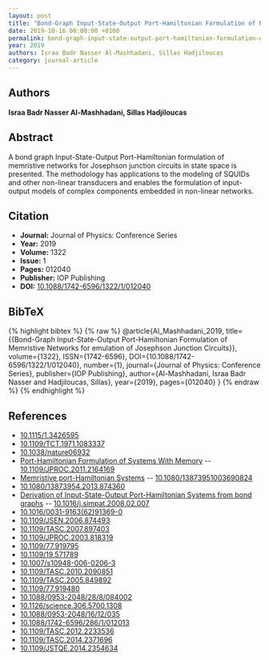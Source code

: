 ```yaml
---
layout: post
title: "Bond-Graph Input-State-Output Port-Hamiltonian Formulation of Memristive Networks for emulation of Josephson Junction Circuits"
date: 2019-10-16 00:00:00 +0100
permalink: bond-graph-input-state-output-port-hamiltonian-formulation-of-memristive-networks-for-emulation-of-josephson-junction-circuits
year: 2019
authors: Israa Badr Nasser Al-Mashhadani, Sillas Hadjiloucas
category: journal-article
---
```

 
## Authors
**Israa Badr Nasser Al-Mashhadani, Sillas Hadjiloucas**
 
## Abstract
A bond graph Input-State-Output Port-Hamiltonian formulation of memristive networks for Josephson junction circuits in state space is presented. The methodology has applications to the modeling of SQUIDs and other non-linear transducers and enables the formulation of input-output models of complex components embedded in non-linear networks.
 
## Citation
- **Journal:** Journal of Physics: Conference Series
- **Year:** 2019
- **Volume:** 1322
- **Issue:** 1
- **Pages:** 012040
- **Publisher:** IOP Publishing
- **DOI:** [10.1088/1742-6596/1322/1/012040](https://doi.org/10.1088/1742-6596/1322/1/012040)
 
## BibTeX
{% highlight bibtex %}
{% raw %}
@article{Al_Mashhadani_2019,
  title={{Bond-Graph Input-State-Output Port-Hamiltonian Formulation of Memristive Networks for emulation of Josephson Junction Circuits}},
  volume={1322},
  ISSN={1742-6596},
  DOI={10.1088/1742-6596/1322/1/012040},
  number={1},
  journal={Journal of Physics: Conference Series},
  publisher={IOP Publishing},
  author={Al-Mashhadani, Israa Badr Nasser and Hadjiloucas, Sillas},
  year={2019},
  pages={012040}
}
{% endraw %}
{% endhighlight %}
 
## References
- [10.1115/1.3426595](https://doi.org/10.1115/1.3426595)
- [10.1109/TCT.1971.1083337](https://doi.org/10.1109/TCT.1971.1083337)
- [10.1038/nature06932](https://doi.org/10.1038/nature06932)
- [Port-Hamiltonian Formulation of Systems With Memory](port-hamiltonian-formulation-of-systems-with-memory) -- [10.1109/JPROC.2011.2164169](https://doi.org/10.1109/JPROC.2011.2164169)
- [Memristive port-Hamiltonian Systems](memristive-port-hamiltonian-systems) -- [10.1080/13873951003690824](https://doi.org/10.1080/13873951003690824)
- [10.1080/13873954.2013.874360](https://doi.org/10.1080/13873954.2013.874360)
- [Derivation of Input-State-Output Port-Hamiltonian Systems from bond graphs](derivation-of-input-state-output-port-hamiltonian-systems-from-bond-graphs) -- [10.1016/j.simpat.2008.02.007](https://doi.org/10.1016/j.simpat.2008.02.007)
- [10.1016/0031-9163(62)91369-0](https://doi.org/10.1016/0031-9163(62)91369-0)
- [10.1109/JSEN.2006.874493](https://doi.org/10.1109/JSEN.2006.874493)
- [10.1109/TASC.2007.897403](https://doi.org/10.1109/TASC.2007.897403)
- [10.1109/JPROC.2003.818319](https://doi.org/10.1109/JPROC.2003.818319)
- [10.1109/77.919795](https://doi.org/10.1109/77.919795)
- [10.1109/19.571789](https://doi.org/10.1109/19.571789)
- [10.1007/s10948-006-0206-3](https://doi.org/10.1007/s10948-006-0206-3)
- [10.1109/TASC.2010.2090851](https://doi.org/10.1109/TASC.2010.2090851)
- [10.1109/TASC.2005.849892](https://doi.org/10.1109/TASC.2005.849892)
- [10.1109/77.919480](https://doi.org/10.1109/77.919480)
- [10.1088/0953-2048/28/8/084002](https://doi.org/10.1088/0953-2048/28/8/084002)
- [10.1126/science.306.5700.1308](https://doi.org/10.1126/science.306.5700.1308)
- [10.1088/0953-2048/16/12/035](https://doi.org/10.1088/0953-2048/16/12/035)
- [10.1088/1742-6596/286/1/012013](https://doi.org/10.1088/1742-6596/286/1/012013)
- [10.1109/TASC.2012.2233536](https://doi.org/10.1109/TASC.2012.2233536)
- [10.1109/TASC.2014.2371696](https://doi.org/10.1109/TASC.2014.2371696)
- [10.1109/JSTQE.2014.2354634](https://doi.org/10.1109/JSTQE.2014.2354634)

